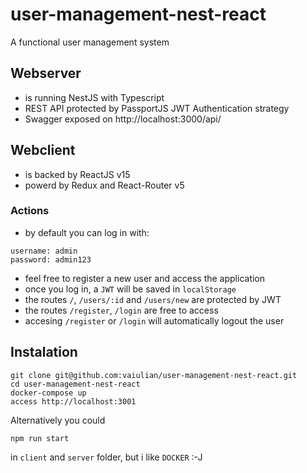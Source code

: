 # user-management-nest-react
A functional user management system


## Webserver

- is running NestJS with Typescript
- REST API protected by PassportJS JWT Authentication strategy
- Swagger exposed on http://localhost:3000/api/

## Webclient

- is backed by ReactJS v15
- powerd by Redux and React-Router v5

### Actions

- by default you can log in with:

```
username: admin
password: admin123
```

- feel free to register a new user and access the application
- once you log in, a `JWT` will be saved in `localStorage`
- the routes `/`, `/users/:id` and `/users/new` are protected by JWT
- the routes `/register`, `/login` are free to access
- accesing `/register` or `/login` will automatically logout the user

## Instalation

```
git clone git@github.com:vaiulian/user-management-nest-react.git
cd user-management-nest-react
docker-compose up
access http://localhost:3001
```

Alternatively you could

```npm run start```

in `client` and `server` folder, but i like `DOCKER` :-J